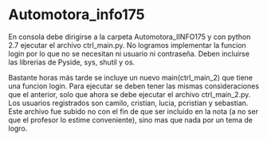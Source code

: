 # Automotora_info175
En consola debe dirigirse a la carpeta Automotora_IINFO175 y con python 2.7 ejecutar el archivo ctrl_main.py.
No logramos implementar la funcion login por lo que no se necesitan ni usuario ni contraseña.
Deben incluirse las librerias de Pyside, sys, shutil  y os.

Bastante horas más tarde se incluye un nuevo main(ctrl_main_2) que tiene una funcion login.
Para ejecutar se deben tener las mismas consideraciones que el anterior, solo que ahora se debe ejecutar el archivo ctrl_main_2.py.
Los usuarios registrados son camilo, cristian, lucia, pcristian y sebastian.
Este archivo fue subido no con el fin de que ser incluido en la nota (a no ser que el profesor lo estime conveniente), sino mas que nada por un tema de logro.

